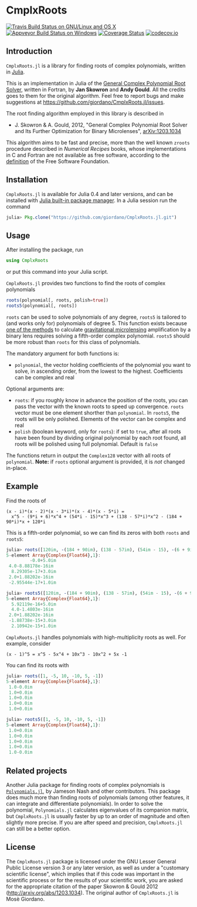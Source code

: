 # CmplxRoots

[![Travis Build Status on GNU/Linux and OS X](https://travis-ci.org/giordano/CmplxRoots.jl.svg?branch=master)](https://travis-ci.org/giordano/CmplxRoots.jl) [![Appveyor Build Status on Windows](https://ci.appveyor.com/api/projects/status/jfa9e54lv92rqd3m?svg=true)](https://ci.appveyor.com/project/giordano/cmplxroots-jl) [![Coverage Status](https://coveralls.io/repos/github/giordano/CmplxRoots.jl/badge.svg?branch=master)](https://coveralls.io/github/giordano/CmplxRoots.jl?branch=master) [![codecov.io](https://codecov.io/github/giordano/CmplxRoots.jl/coverage.svg?branch=master)](https://codecov.io/github/giordano/CmplxRoots.jl?branch=master) <!-- [![CmplxRoots](http://pkg.julialang.org/badges/CmplxRoots_0.4.svg)](http://pkg.julialang.org/?pkg=CmplxRoots) [![CmplxRoots](http://pkg.julialang.org/badges/CmplxRoots_0.5.svg)](http://pkg.julialang.org/?pkg=CmplxRoots) -->

Introduction
------------

`CmplxRoots.jl` is a library for finding roots of complex polynomials, written
in [Julia](http://julialang.org/).

This is an implementation in Julia of the
[General Complex Polynomial Root Solver](http://www.astrouw.edu.pl/~jskowron/cmplx_roots_sg/),
written in Fortran, by **Jan Skowron** and **Andy Gould**.  All the credits goes
to them for the original algorithm.  Feel free to report bugs and make
suggestions at https://github.com/giordano/CmplxRoots.jl/issues.

The root finding algorithm employed in this library is described in

* J. Skowron & A. Gould, 2012, "General Complex Polynomial Root Solver and Its
  Further Optimization for Binary Microlenses",
  [arXiv:1203.1034](http://arxiv.org/abs/1203.1034)

This algorithm aims to be fast and precise, more than the well known `zroots`
procedure described in *Numerical Recipes* books, whose implementations in C and
Fortran are not available as free software, according to the
[definition](https://www.gnu.org/philosophy/free-sw.html) of the Free Software
Foundation.

Installation
------------

`CmplxRoots.jl` is available for Julia 0.4 and later versions, and can be installed
with
[Julia built-in package manager](http://docs.julialang.org/en/stable/manual/packages/).
In a Julia session run the command

```julia
julia> Pkg.clone("https://github.com/giordano/CmplxRoots.jl.git")
```

<!-- You may need to update your package list with `Pkg.update()` in order to get the -->
<!-- latest version of `CmplxRoots.jl`. -->

Usage
-----

After installing the package, run

``` julia
using CmplxRoots
```

or put this command into your Julia script.

`CmplxRoots.jl` provides two functions to find the roots of complex polynomials

``` julia
roots(polynomial[, roots, polish=true])
roots5(polynomial[, roots])
```

`roots` can be used to solve polynomials of any degree, `roots5` is tailored to
(and works only for) polynomials of degree 5.  This function exists because
[one of the methods](http://dx.doi.org/10.1086/309566) to calculate
[gravitational microlensing](https://en.wikipedia.org/wiki/Gravitational_microlensing)
amplification by a binary lens requires solving a fifth-order complex
polynomial.  `roots5` should be more robust than `roots` for this class of
polynomials.

The mandatory argument for both functions is:

* `polynomial`, the vector holding coefficients of the polynomial you want to
  solve, in ascending order, from the lowest to the highest.  Coefficients can
  be complex and real

Optional arguments are:

* `roots`: if you roughly know in advance the position of the roots, you can
  pass the vector with the known roots to speed up convergence.  `roots` vector
  must be one element shorther than `polynomial`.  In `roots5`, the roots will
  be only polished.  Elements of the vector can be complex and real
* `polish` (boolean keyword, only for `roots`): if set to `true`, after all
  roots have been found by dividing original polynomial by each root found, all
  roots will be polished using full polynomial.  Default is `false`

The functions return in output the `Complex128` vector with all roots of
`polynomial`.  **Note:** if `roots` optional argument is provided, it is *not*
changed in-place.

Example
-------

Find the roots of

```
(x - i)*(x - 2)*(x - 3*i)*(x - 4)*(x - 5*i) =
  x^5 - (9*i + 6)*x^4 + (54*i - 15)*x^3 + (138 - 57*i)*x^2 - (184 + 90*i)*x + 120*i
```

This is a fifth-order polynomial, so we can find its zeros with both `roots` and
`roots5`:

``` julia
julia> roots([120im, -(184 + 90im), (138 - 57im), (54im - 15), -(6 + 9im), 1])
5-element Array{Complex{Float64},1}:
         -0.0+5.0im
 4.0-8.88178e-16im
  8.29305e-17+3.0im
 2.0+1.88202e-16im
 -2.95544e-17+1.0im

julia> roots5([120im, -(184 + 90im), (138 - 57im), (54im - 15), -(6 + 9im), 1])
5-element Array{Complex{Float64},1}:
  5.92119e-16+5.0im
  4.0-1.4803e-16im
 2.0+1.88202e-16im
 -1.88738e-15+3.0im
  2.10942e-15+1.0im
```

`CmplxRoots.jl` handles polynomials with high-multiplicity roots as well.  For
example, consider

```
(x - 1)^5 = x^5 - 5x^4 + 10x^3 - 10x^2 + 5x -1
```

You can find its roots with

``` julia
julia> roots([1, -5, 10, -10, 5, -1])
5-element Array{Complex{Float64},1}:
 1.0-0.0im
 1.0+0.0im
 1.0+0.0im
 1.0+0.0im
 1.0+0.0im

julia> roots5([1, -5, 10, -10, 5, -1])
5-element Array{Complex{Float64},1}:
 1.0+0.0im
 1.0+0.0im
 1.0+0.0im
 1.0+0.0im
 1.0-0.0im
```

Related projects
----------------

Another Julia package for finding roots of complex polynomials is
[`Polynomials.jl`](https://github.com/Keno/Polynomials.jl), by Jameson Nash and
other contributors.  This package does much more than finding roots of
polynomials (among other features, it can integrate and differentiate
polynomials).  In order to solve the polynomial, `Polynomials.jl` calculates
eigenvalues of its companion matrix, but `CmplxRoots.jl` is usually faster by up
to an order of magnitude and often slightly more precise.  If you are after
speed and precision, `CmplxRoots.jl` can still be a better option.

License
-------

The `CmplxRoots.jl` package is licensed under the GNU Lesser General Public
License version 3 or any later version, as well as under a "customary scientific
license", which implies that if this code was important in the scientific
process or for the results of your scientific work, you are asked for the
appropriate citation of the paper Skowron & Gould 2012
(http://arxiv.org/abs/1203.1034).  The original author of `CmplxRoots.jl` is
Mosè Giordano.
